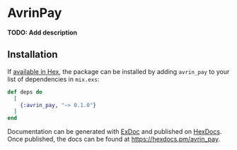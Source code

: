 # AvrinPay

**TODO: Add description**

## Installation

If [available in Hex](https://hex.pm/docs/publish), the package can be installed
by adding `avrin_pay` to your list of dependencies in `mix.exs`:

```elixir
def deps do
  [
    {:avrin_pay, "~> 0.1.0"}
  ]
end
```

Documentation can be generated with [ExDoc](https://github.com/elixir-lang/ex_doc)
and published on [HexDocs](https://hexdocs.pm). Once published, the docs can
be found at <https://hexdocs.pm/avrin_pay>.

